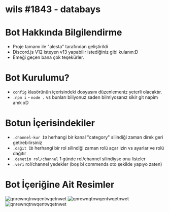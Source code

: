 
# wils #1843 - databays

# Bot Hakkında Bilgilendirme
- Proje tamamı ile "alesta" tarafından geliştirildi
- Discord.js V12 isteyen v13 yapabilir istediğiniz gibi kulanın:D
- Emeği geçen bana çok teşekürler.

# Bot Kurulumu?
- `config` klasörünün içerisindeki dosyasını düzenlemeniz yeterli olacaktır.
- `.npm i` - `node .` vs bunları biliyonuz saden bilmiyosanız sikir git napim amk xD

# Botun İçerisindekiler
- `.channel-kur İD` herhangi bir kanal "category" silindiği zaman direk geri getirebilirsiniz
- `.dağıt İD` herhangi bir rol silindiği zaman rolü açar izin vs ayarlar ve rolü dağıtır
- `.denetim rol/channel` 1 günde rol/channel silindiyse onu listeler
- `.veri` rol/channel yedekler (boş bi commends oto şekilde yapıyo zaten)

# Bot İçeriğine Ait Resimler
![qnrewnqtnwqentwqetnwet](https://cdn.discordapp.com/attachments/935256382905680033/949574784147152916/unknown.png)
![qnrewnqtnwqentwqetnwet](https://cdn.discordapp.com/attachments/948627531437838386/949575820819726336/unknown.png)
![qnrewnqtnwqentwqetnwet](https://cdn.discordapp.com/attachments/948627494276313088/949575624874414150/unknown.png)


